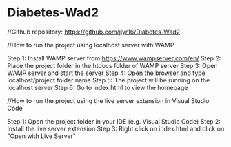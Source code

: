 # Diabetes-Wad2

//Github repository: https://github.com/jlyr16/Diabetes-Wad2

//How to run the project using localhost server with WAMP

Step 1: Install WAMP server from https://www.wampserver.com/en/
Step 2: Place the project folder in the htdocs folder of WAMP server
Step 3: Open WAMP server and start the server
Step 4: Open the browser and type localhost/project folder name
Step 5: The project will be running on the localhost server
Step 6: Go to index.html to view the homepage

//How to run the project using the live server extension in Visual Studio Code

Step 1: Open the project folder in your IDE (e.g. Visual Studio Code)
Step 2: Install the live server extension
Step 3: Right click on index.html and click on "Open with Live Server"






